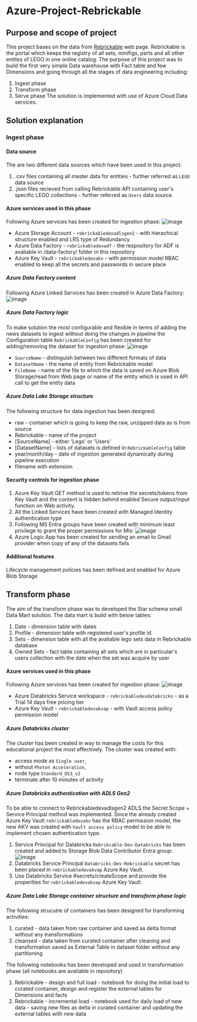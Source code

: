 # Azure-Project-Rebrickable
## Purpose and scope of project
This project bases on the data from [Rebrickable](https://rebrickable.com) web page. Rebrickable is the portal which keeps the registry of all sets, minifigs, parts and all other entites of LEGO in one online catalog.
The purpose of this project was to build the first very simple Data warehouse with Fact table and few Dimensions and going through all the stages of data engineering including:
1. Ingest phase
2. Transform phase
3. Serve phase
The solution is implemented with use of Azure Cloud Data services.

## Solution explanation
### Ingest phase
#### Data source
The are two different data sources which have been used in this project:
1. .csv files containing all master data for entities - further referred as `LEGO` data source
2. .json files recieved from calling Rebrickable API containing user's specific LEGO collections - further referred as `Users` data source.

#### Azure services used in this phase
Following Azure services has been created for ingestion phase:
![image](https://github.com/user-attachments/assets/f217b033-db15-468a-b759-95f555383b62)
- Azure Storage Account - `rebrickabledevadlsgen2` - with hierachical structure enabled and LRS type of Redundancy
- Azure Data Factory - `rebrickabledevadf` - the respository for ADF is avaliable in /data-factory/ folder in this repository
- Azure Key Vault - `rebrickabledevakv` - with permission model RBAC enabled to keep all the secrets and passwords in secure place

##### Azure Data Factory content
Following Azure Linked Services has been created in Azure Data Factory:
![image](https://github.com/user-attachments/assets/3a95600a-99a8-4684-8639-634b57067b7f)

##### Azure Data Factory logic
To make solution the most configurable and flexible in terms of adding the news datasets to ingest without doing the changes in pipeline the Configuration table `RebrickableConfig` has been created for adding/removing the dataset for ingestion phase:
![image](https://github.com/user-attachments/assets/2fa4e3e2-3909-4ab2-951f-4c3a4a696f6c)
- `SourceName` - distinguish between two different formats of data
- `DatasetName` - the name of entity from Rebrickable model
- `FileName` - name of the file to which the data is saved on Azure Blob Storage/read from Web page or name of the entity which is used in API call to get the entity data

##### Azure Data Lake Storage structure
The following structure for data ingestion has been designed:
- raw - container which is going to keep the raw, unzipped data as is from source
- Rebrickable - name of the project
- [SourceName] - either 'Lego' or 'Users'
- [DatasetName] - lists of datasets is defined in `RebrickableConfig` table
- year/month/day - date of ingestion generated dynamically during pipeline execution
- filename with extension


#### Security controls for ingestion phase
1. Azure Key Vault GET method is used to retirive the secrets/tokens from Key Vault and the content is hidden behind enabled Secure output/input function on Web activity.
2. All the Linked Services have been created with Managed Identity authentication type
3. Following MS Entra groups have been created with minimum least privilege to grant the proper permissions for MIs:
![image](https://github.com/user-attachments/assets/75963869-7423-4ec6-a23a-90e095403696)
4. Azure Logic App has been created for sending an email to Gmail provider when copy of any of the datasets fails

#### Additional features
Lifecycle management policies has been defined and enabled for Azure Blob Storage

## Transform phase
The aim of the transform phase was to developed the Star schema small Data Mart solution. The data mart is build with below tables:

1. Date - dimension table with dates
2. Profile - dimension table with registered user's profile id
3. Sets - dimension table with all the avaliable lego sets data in Rebrickable database
4. Owned Sets - fact table containing all sets which are in particular's users collection with the date when the set was acquire by user

#### Azure services used in this phase
Following Azure services has been created for ingestion phase:
![image](https://github.com/user-attachments/assets/d2d7701e-a68f-4872-b13b-0119e436dea7)
- Azure Databricks Service workspace - `rebrickabledevdatabricks` - as a Trial 14 days free pricing tier
- Azure Key Vault  - `rebrickabledevakvap` - with Vault access policy permission model

##### Azure Databricks cluster
The cluster has been created in way to manage the costs for this educational project the most effectively.
The cluster was created with:
- access mode as `Single user`, 
- without `Photon Acceleration`,
- node type `Standard_DS3_v2`
- terminate after 10 minutes of activity

##### Azure Databricks authentication with ADLS Gen2
To be able to connect to Rebrickabledevadlsgen2 ADLS the Secret Scope + Service Principal method was implemented.
Since the already created Azure Key Vault `rebrickabledevakv` has the RBAC permission model, the new AKV was created with `Vault access policy` model to be able to implement chosen authentication type.
1. Service Principal for Databricks `Rebrikcable-Dev-Databricks` has been created and added to Storage Blob Data Contributor Entra group:
![image](https://github.com/user-attachments/assets/1c1673ec-1da2-4324-bd89-d76ac714b1b5)
2. Databricks Service Principal `Databricks-Dev-Rebrickable` secret has been placed in `rebrickabledevakvap` Azure Key Vault.
3. Use Databricks Service #secrets/createScope and provide the properities for `rebrickabledevakvap` Azure Key Vault.

##### Azure Data Lake Storage container structure and transform phase logic
The following strucutre of containers has been designed for transforming activities:
1. curated - data taken from raw container and saved as delta format without any transformations
2. cleansed - data taken from curated container after cleaning and transformation saved as External Table in dataset folder without any partitioning

The following notebooks has been developed and used in transformation phase (all notebooks are available in repository)
1. Rebrickable - design and full load - notebook for doing the initial load to curated container, design and register the external tables for Dimensions and facts
2. Rebrickable - incremental load - notebook used for daily load of new data - saving new files as delta in curated container and updating the external tables with new data







